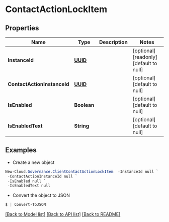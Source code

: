 # ContactActionLockItem
## Properties

Name | Type | Description | Notes
------------ | ------------- | ------------- | -------------
**InstanceId** | [**UUID**](UUID.md) |  | [optional] [readonly] [default to null]
**ContactActionInstanceId** | [**UUID**](UUID.md) |  | [optional] [default to null]
**IsEnabled** | **Boolean** |  | [optional] [default to null]
**IsEnabledText** | **String** |  | [optional] [default to null]

## Examples

- Create a new object
```powershell
New-Cloud.Governance.ClientContactActionLockItem  -InstanceId null `
 -ContactActionInstanceId null `
 -IsEnabled null `
 -IsEnabledText null
```

- Convert the object to JSON
```powershell
$ | Convert-ToJSON
```


[[Back to Model list]](../README.md#documentation-for-models) [[Back to API list]](../README.md#documentation-for-api-endpoints) [[Back to README]](../README.md)

